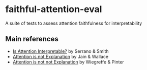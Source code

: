 # faithful-attention-eval
A suite of tests to assess attention faithfulness for interpretability

## Main references
* [Is Attention Interpretable?](https://www.aclweb.org/anthology/P19-1282/) by Serrano & Smith
* [Attention is not Explanation](https://www.aclweb.org/anthology/N19-1357/) by Jain & Wallace
* [Attention is not not Explanation](https://www.aclweb.org/anthology/D19-1002/) by Wiegreffe & Pinter
